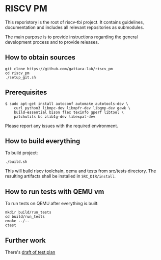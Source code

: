 # RISCV PM

This reporistory is the root of riscv-tbi project. It contains guidelines,
documentation and includes all relevant repositories as submodules.

The main purpose is to provide instructions regarding the general development
process and to provide releases.


## How to obtain sources

```
git clone https://github.com/gattaca-lab/riscv_pm
cd riscv_pm
./setup_git.sh
```

## Prerequisites

```
$ sudo apt-get install autoconf automake autotools-dev \
    curl python3 libmpc-dev libmpfr-dev libgmp-dev gawk \
    build-essential bison flex texinfo gperf libtool \
    patchutils bc zlib1g-dev libexpat-dev
```

Please report any issues with the required environment.

## How to build everything

To build project:

```
./build.sh
```

This will build riscv toolchain, qemu and tests from src/tests directory.
The resulting artifacts shall be installed in `SRC_DIR/install`.

## How to run tests with QEMU vm

To run tests on QEMU after everything is built:

```
mkdir build/run_tests
cd build/run_tests
cmake ../..
ctest 
```

## Further work

There's [draft of test plan](https://github.com/gattaca-lab/riscv_pm/blob/master/testplan.md)
